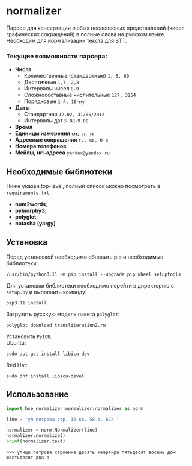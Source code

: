 # normalizer
Парсер для конвертации любых несловесных представлений (чисел, 
графических сокращений) в полные слова на русском языке. Необходим 
для нормализации текста для STT.

### Текущие возможности парсера:
- **Числа**
  - Количественные (стандартные) `1, 5, 80`  
  - Десятичные `1,7, 2,8`
  - Интервалы чисел `8-9`
  - Сложносоставные числительные `127, 3254`
  - Порядковые `1-й, 10-му`
- **Даты**
  - Стандартная `12.02, 31/05/2012`
  - Интервалы дат `5.08-9.08`
- **Время**
- **Единицы измерения** `см, л, мг`
- **Адресные сокращения** `г., кв, б-р`
- **Номера телефонов**
- **Мейлы, url-адреса** `yandex@yandex.ru`

## Необходимые библиотеки
Ниже указан top-level, полный список можно посмотреть в 
```requirements.txt```.
- **num2words**;
- **pymorphy3**;
- **polyglot**;
- **natasha (yargy)**.

## Установка
Перед установкой необходимо обновить pip и необходимые библиотеки:
```shell
/usr/bin/python3.11 -m pip install --upgrade pip wheel setuptools
```
Для установки библиотеки необходимо перейти в директорию с 
```setup.py``` и выполнить команду:
```shell
pip3.11 install .
```
Загрузить русскую модель пакета ```polyglot```:
```shell
polyglot download transliteration2.ru
```
Установить ```PyICU```.<br> Ubuntu:
```shell
sudo apt-get install libicu-dev
```
Red Hat:
```shell
sudo dnf install libicu-devel
```

## Использование

```python
import hse_normalizer.normalizer.normalizer as norm

line = 'ул петрова стр. 10 кв. 58 д. 62а '

normalizer = norm.Normalizer(line)
normalizer.normalize()
print(normalizer.text)
```

```
>>> улица петрова строение десять квартира пятьдесят восемь дом шестьдесят два а
```
